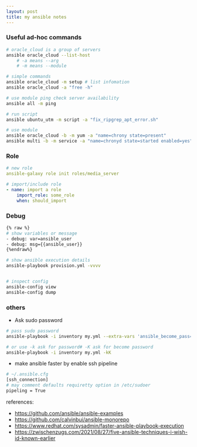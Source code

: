 ```yaml
---
layout: post
title: my ansible notes
---
```



### Useful ad-hoc commands

```bash
# oracle_cloud is a group of servers
ansible oracle_cloud --list-host
    # -a means --arg
    # -m means --module

# simple commands
ansible oracle_cloud -m setup # list infomation
ansible oracle_cloud -a "free -h"

# use module ping check server availability
ansible all -m ping

# run script
ansible ubuntu_utm -m script -a "fix_ripgrep_apt_error.sh"

# use module
ansible oracle_cloud -b -m yum -a "name=chrony state=present"
ansible multi -b -m service -a "name=chronyd state=started enabled=yes"
```

### Role

```yml
# new role
ansible-galaxy role init roles/media_server

# import/include role
- name: import a role
    import_role: some_role
    when: should_import

```



### Debug

```bash
{% raw %}
# show variables or message
- debug: var=ansible_user
- debug: msg={{ansible_user}}
{%endraw%}

# show ansible execution details
ansible-playbook provision.yml -vvvv


# inspect config
ansible-config view
ansible-config dump

```

### others

- Ask sudo password

```bash
# pass sudo password
ansible-playbook -i inventory my.yml --extra-vars 'ansible_become_pass=YOUR-PASSWORD-HERE' 

# or use -k ask for password# -K ask for become password
ansible-playbook -i inventory my.yml -kK
```

- make ansible faster by enable ssh pipeline

```bash
# ~/.ansible.cfg
[ssh_connection]
# may comment defaults requiretty option in /etc/sudoer
pipeling = True
```




references:
* <https://github.com/ansible/ansible-examples>
* <https://github.com/calvinbui/ansible-monorepo>
* <https://www.redhat.com/sysadmin/faster-ansible-playbook-execution>
* <https://zwischenzugs.com/2021/08/27/five-ansible-techniques-i-wish-id-known-earlier>